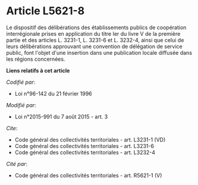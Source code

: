 # Article L5621-8

Le dispositif des délibérations des établissements publics de coopération interrégionale prises en application du titre Ier
du livre V de la première partie et des articles L. 3231-1, L. 3231-6 et L. 3232-4, ainsi que celui de leurs délibérations
approuvant une convention de délégation de service public, font l'objet d'une insertion dans une publication locale diffusée
dans les régions concernées.

**Liens relatifs à cet article**

_Codifié par_:

  - Loi n°96-142 du 21 février 1996

_Modifié par_:

  - Loi n°2015-991 du 7 août 2015 - art. 3

_Cite_:

  - Code général des collectivités territoriales - art. L3231-1 (VD)
  - Code général des collectivités territoriales - art. L3231-6
  - Code général des collectivités territoriales - art. L3232-4

_Cité par_:

  - Code général des collectivités territoriales - art. R5621-1 (V)
